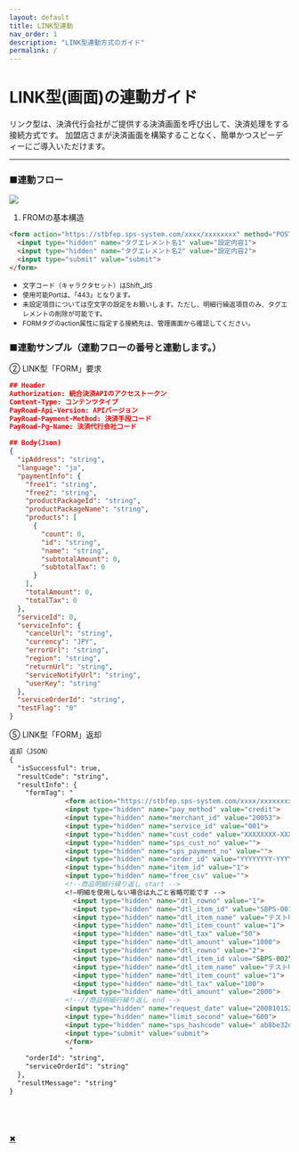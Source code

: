 ```yaml
---
layout: default
title: LINK型連動
nav_order: 1
description: "LINK型連動方式のガイド"
permalink: /
---
```


# LINK型(画面)の連動ガイド

リンク型は、決済代行会社がご提供する決済画面を呼び出して、決済処理をする接続方式です。
加盟店さまが決済画面を構築することなく、簡単かつスピーディーにご導入いただけます。

<!-- [Get started now](#getting-started){: .btn .btn-primary .fs-5 .mb-4 .mb-md-0 .mr-2 } [View it on GitHub](https://github.com/pmarsceill/just-the-docs){: .btn .fs-5 .mb-4 .mb-md-0 } -->

---

<!-- ## Getting started
```markdown
Syntax highlighted code block

# Header 1
## Header 2
### Header 3

- Bulleted
- List

1. Numbered
2. List

**Bold** and _Italic_ and `Code` text

[Link](url) and ![Image](src)
```
### Dependencies

Just the Docs is built for [Jekyll](https://jekyllrb.com), a static site generator. View the [quick start guide](https://jekyllrb.com/docs/) for more information. Just the Docs requires no special plugins and can run on GitHub Pages' standard Jekyll compiler. The [Jekyll SEO Tag plugin](https://github.com/jekyll/jekyll-seo-tag) is included by default (no need to run any special installation) to inject SEO and open graph metadata on docs pages. For information on how to configure SEO and open graph metadata visit the [Jekyll SEO Tag usage guide](https://jekyll.github.io/jekyll-seo-tag/usage/). -->

### ■連動フロー

<span><a href="#"><img src="{{ site.baseurl }}/assets/images/link_flow.png" class="image mt-3"></a></span>

<!-- 1. サーバー側処理Add Just the Docs to your Jekyll site's `_config.yml` as a [remote theme](https://blog.github.com/2017-11-29-use-any-theme-with-github-pages/) -->
1. FROMの基本構造

```markdown
<form action="https://stbfep.sps-system.com/xxxx/xxxxxxxx" method="POST">
  <input type="hidden" name="タグエレメント名1" value="設定内容1">
  <input type="hidden" name="タグエレメント名2" value="設定内容2">
  <input type="submit" value="submit">
</form>
```
<ul>
  <li><small>文字コード（キャラクタセット）はShift_JIS</small></li>
  <li><small>使用可能Portは、「443」となります。</small></li>
  <li><small>未設定項目については空文字の設定をお願いします。ただし、明細行繰返項目のみ、タグエレメントの削除が可能です。</small></li>
  <li><small>FORMタグのaction属性に指定する接続先は、管理画面から確認してください。</small></li>
</ul>

### ■連動サンプル（連動フローの番号と連動します。）

② LINK型「FORM」要求
```json
## Header
Authorization: 統合決済APIのアクセストークン
Content-Type: コンテンツタイプ
PayRoad-Api-Version: APIバージョン
PayRoad-Payment-Method: 決済手段コード
PayRoad-Pg-Name: 決済代行会社コード

## Body(Json)
{
  "ipAddress": "string",
  "language": "ja",
  "paymentInfo": {
    "free1": "string",
    "free2": "string",
    "productPackageId": "string",
    "productPackageName": "string",
    "products": [
      {
        "count": 0,
        "id": "string",
        "name": "string",
        "subtotalAmount": 0,
        "subtotalTax": 0
      }
    ],
    "totalAmount": 0,
    "totalTax": 0
  },
  "serviceId": 0,
  "serviceInfo": {
    "cancelUrl": "string",
    "currency": "JPY",
    "errorUrl": "string",
    "region": "string",
    "returnUrl": "string",
    "serviceNotifyUrl": "string",
    "userKey": "string"
  },
  "serviceOrderId": "string",
  "testFlag": "0"
}
```
⑤ LINK型「FORM」返却
```markdown
返却（JSON）
{
  "isSuccessful": true,
  "resultCode": "string",
  "resultInfo": {
    "formTag": "
              <form action="https://stbfep.sps-system.com/xxxx/xxxxxxxx" method="POST">
              <input type="hidden" name="pay_method" value="credit">
              <input type="hidden" name="merchant_id" value="20053">
              <input type="hidden" name="service_id" value="001">
              <input type="hidden" name="cust_code" value="XXXXXXXX-XXXX-XXXX-XXXX-XXXXXXXXXXXX">
              <input type="hidden" name="sps_cust_no" value="">
              <input type="hidden" name="sps_payment_no" value="">
              <input type="hidden" name="order_id" value="YYYYYYYY-YYYY-YYYY-YYYY-YYYYYYYYYYYY">
              <input type="hidden" name="item_id" value="1">
              <input type="hidden" name="free_csv" value="">
              <!--商品明細行繰り返し start -->
              <!—明細を使用しない場合は丸ごと省略可能です -->
                <input type="hidden" name="dtl_rowno" value="1">
                <input type="hidden" name="dtl_item_id" value="SBPS-001">
                <input type="hidden" name="dtl_item_name" value="テスト明細商品名1">
                <input type="hidden" name="dtl_item_count" value="1">
                <input type="hidden" name="dtl_tax" value="50">
                <input type="hidden" name="dtl_amount" value="1000">
                <input type="hidden" name="dtl_rowno" value="2">
                <input type="hidden" name="dtl_item_id value="SBPS-002">
                <input type="hidden" name="dtl_item_name" value="テスト明細商品名2">
                <input type="hidden" name="dtl_item_count" value="1">
                <input type="hidden" name="dtl_tax" value="100">
                <input type="hidden" name="dtl_amount" value="2000">
              <!--//商品明細行繰り返し end -->
              <input type="hidden" name="request_date" value="20081015214001">
              <input type="hidden" name="limit_second" value="600">
              <input type="hidden" name="sps_hashcode" value=" ab8be32d9602530076219c3424122db77d5202bb">
              <input type="submit" value="submit">
              </form>
               "
    "orderId": "string",
    "serviceOrderId": "string"
  },
  "resultMessage": "string"
}
```

<div class="modal">
　　<div class="bigimg"><img src="" alt=""></div>
　　<p class="close-btn"><a href="">✖</a></p>
</div>
<script type="text/javascript">
 $('span a').click(function() {
    var imgSrc = $(this).children().attr('src');
    $('.bigimg').children().attr('src', imgSrc);
    $('.modal').fadeIn();
    $('body,html').css('overflow-y', 'hidden');
    return false
  });

$('.close-btn').click(function() {
    $('.modal').fadeOut();
    $('body,html').css('overflow-y', 'visible');
    return false
  });
</script>
